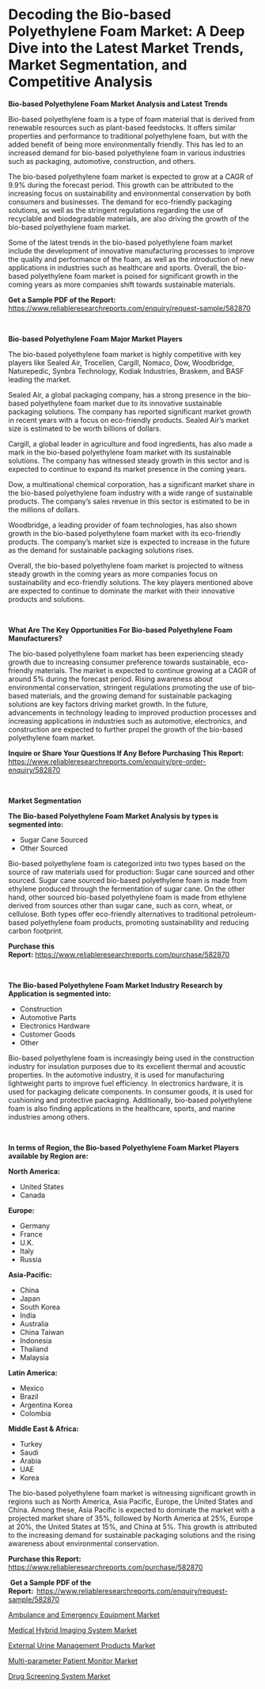 <p><h1>Decoding the Bio-based Polyethylene Foam Market: A Deep Dive into the Latest Market Trends, Market Segmentation, and Competitive Analysis</h1></p><p><strong>Bio-based Polyethylene Foam Market Analysis and Latest Trends</strong></p>
<p><p>Bio-based polyethylene foam is a type of foam material that is derived from renewable resources such as plant-based feedstocks. It offers similar properties and performance to traditional polyethylene foam, but with the added benefit of being more environmentally friendly. This has led to an increased demand for bio-based polyethylene foam in various industries such as packaging, automotive, construction, and others.</p><p>The bio-based polyethylene foam market is expected to grow at a CAGR of 9.9% during the forecast period. This growth can be attributed to the increasing focus on sustainability and environmental conservation by both consumers and businesses. The demand for eco-friendly packaging solutions, as well as the stringent regulations regarding the use of recyclable and biodegradable materials, are also driving the growth of the bio-based polyethylene foam market.</p><p>Some of the latest trends in the bio-based polyethylene foam market include the development of innovative manufacturing processes to improve the quality and performance of the foam, as well as the introduction of new applications in industries such as healthcare and sports. Overall, the bio-based polyethylene foam market is poised for significant growth in the coming years as more companies shift towards sustainable materials.</p></p>
<p><strong>Get a Sample PDF of the Report:&nbsp;</strong> <a href="https://www.reliableresearchreports.com/enquiry/request-sample/582870">https://www.reliableresearchreports.com/enquiry/request-sample/582870</a></p>
<p>&nbsp;</p>
<p><strong>Bio-based Polyethylene Foam Major Market Players</strong></p>
<p><p>The bio-based polyethylene foam market is highly competitive with key players like Sealed Air, Trocellen, Cargill, Nomaco, Dow, Woodbridge, Naturepedic, Synbra Technology, Kodiak Industries, Braskem, and BASF leading the market.</p><p>Sealed Air, a global packaging company, has a strong presence in the bio-based polyethylene foam market due to its innovative sustainable packaging solutions. The company has reported significant market growth in recent years with a focus on eco-friendly products. Sealed Air’s market size is estimated to be worth billions of dollars.</p><p>Cargill, a global leader in agriculture and food ingredients, has also made a mark in the bio-based polyethylene foam market with its sustainable solutions. The company has witnessed steady growth in this sector and is expected to continue to expand its market presence in the coming years.</p><p>Dow, a multinational chemical corporation, has a significant market share in the bio-based polyethylene foam industry with a wide range of sustainable products. The company’s sales revenue in this sector is estimated to be in the millions of dollars.</p><p>Woodbridge, a leading provider of foam technologies, has also shown growth in the bio-based polyethylene foam market with its eco-friendly products. The company’s market size is expected to increase in the future as the demand for sustainable packaging solutions rises.</p><p>Overall, the bio-based polyethylene foam market is projected to witness steady growth in the coming years as more companies focus on sustainability and eco-friendly solutions. The key players mentioned above are expected to continue to dominate the market with their innovative products and solutions.</p></p>
<p>&nbsp;</p>
<p><strong>What Are The Key Opportunities For Bio-based Polyethylene Foam Manufacturers?</strong></p>
<p><p>The bio-based polyethylene foam market has been experiencing steady growth due to increasing consumer preference towards sustainable, eco-friendly materials. The market is expected to continue growing at a CAGR of around 5% during the forecast period. Rising awareness about environmental conservation, stringent regulations promoting the use of bio-based materials, and the growing demand for sustainable packaging solutions are key factors driving market growth. In the future, advancements in technology leading to improved production processes and increasing applications in industries such as automotive, electronics, and construction are expected to further propel the growth of the bio-based polyethylene foam market.</p></p>
<p><strong>Inquire or Share Your Questions If Any Before Purchasing This Report:</strong> <a href="https://www.reliableresearchreports.com/enquiry/pre-order-enquiry/582870">https://www.reliableresearchreports.com/enquiry/pre-order-enquiry/582870</a></p>
<p>&nbsp;</p>
<p><strong>Market Segmentation</strong></p>
<p><strong>The Bio-based Polyethylene Foam Market Analysis by types is segmented into:</strong></p>
<p><ul><li>Sugar Cane Sourced</li><li>Other Sourced</li></ul></p>
<p><p>Bio-based polyethylene foam is categorized into two types based on the source of raw materials used for production: Sugar cane sourced and other sourced. Sugar cane sourced bio-based polyethylene foam is made from ethylene produced through the fermentation of sugar cane. On the other hand, other sourced bio-based polyethylene foam is made from ethylene derived from sources other than sugar cane, such as corn, wheat, or cellulose. Both types offer eco-friendly alternatives to traditional petroleum-based polyethylene foam products, promoting sustainability and reducing carbon footprint.</p></p>
<p><strong>Purchase this Report:&nbsp;</strong><a href="https://www.reliableresearchreports.com/purchase/582870">https://www.reliableresearchreports.com/purchase/582870</a></p>
<p>&nbsp;</p>
<p><strong>The Bio-based Polyethylene Foam Market Industry Research by Application is segmented into:</strong></p>
<p><ul><li>Construction</li><li>Automotive Parts</li><li>Electronics Hardware</li><li>Customer Goods</li><li>Other</li></ul></p>
<p><p>Bio-based polyethylene foam is increasingly being used in the construction industry for insulation purposes due to its excellent thermal and acoustic properties. In the automotive industry, it is used for manufacturing lightweight parts to improve fuel efficiency. In electronics hardware, it is used for packaging delicate components. In consumer goods, it is used for cushioning and protective packaging. Additionally, bio-based polyethylene foam is also finding applications in the healthcare, sports, and marine industries among others.</p></p>
<p>&nbsp;</p>
<p><strong>In terms of Region, the Bio-based Polyethylene Foam Market Players available by Region are:</strong></p>
<p>
    <p> <strong> North America: </strong>
        <ul>
            <li>United States</li>
            <li>Canada</li>
        </ul>
        </p> 
    <p> <strong> Europe: </strong>
        <ul>
            <li>Germany</li>
            <li>France</li>
            <li>U.K.</li>
            <li>Italy</li>
            <li>Russia</li>
        </ul>
        </p> 
    <p> <strong> Asia-Pacific: </strong>
        <ul>
            <li>China</li>
            <li>Japan</li>
            <li>South Korea</li>
            <li>India</li>
            <li>Australia</li>
            <li>China Taiwan</li>
            <li>Indonesia</li>
            <li>Thailand</li>
            <li>Malaysia</li>
        </ul>
        </p> 
    <p> <strong> Latin America: </strong>
        <ul>
            <li>Mexico</li>
            <li>Brazil</li>
            <li>Argentina Korea</li>
            <li>Colombia</li>
        </ul>
        </p> 
    <p> <strong> Middle East & Africa: </strong>
        <ul>
            <li>Turkey</li>
            <li>Saudi</li>
            <li>Arabia</li>
            <li>UAE</li>
            <li>Korea</li>
        </ul>
    </p>
    </p>
<p><p>The bio-based polyethylene foam market is witnessing significant growth in regions such as North America, Asia Pacific, Europe, the United States and China. Among these, Asia Pacific is expected to dominate the market with a projected market share of 35%, followed by North America at 25%, Europe at 20%, the United States at 15%, and China at 5%. This growth is attributed to the increasing demand for sustainable packaging solutions and the rising awareness about environmental conservation.</p></p>
<p><strong>Purchase this Report: </strong><a href="https://www.reliableresearchreports.com/purchase/582870">https://www.reliableresearchreports.com/purchase/582870</a></p>
<p>&nbsp;<strong>Get a Sample PDF of the Report:&nbsp;&nbsp;</strong><a href="https://www.reliableresearchreports.com/enquiry/request-sample/582870">https://www.reliableresearchreports.com/enquiry/request-sample/582870</a></p>
<p><strong></strong></p>
<p><p><a href="https://medium.com/@scanw41036/ambulance-and-emergency-equipment-market-share-evolution-and-market-growth-trends-2024-2031-504a5c30b55a">Ambulance and Emergency Equipment Market</a></p><p><a href="https://medium.com/@kanew14036/medical-hybrid-imaging-system-market-insights-into-market-cagr-market-trends-and-growth-2763dd544cdd">Medical Hybrid Imaging System Market</a></p><p><a href="https://medium.com/@darrensipes2023/analyzing-external-urine-management-products-market-global-industry-perspective-and-forecast-2024-356fa614cdbf">External Urine Management Products Market</a></p><p><a href="https://medium.com/@kanew14036/multi-parameter-patient-monitor-market-size-market-outlook-and-market-forecast-2024-to-2031-97a565fea5b0">Multi-parameter Patient Monitor Market</a></p><p><a href="https://medium.com/@emiliomartelli542/drug-screening-system-market-competitive-analysis-market-trends-and-forecast-to-2031-1cf5a8996921">Drug Screening System Market</a></p></p>